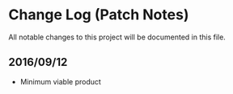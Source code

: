 # Change Log (Patch Notes)
All notable changes to this project will be documented in this file.

## 2016/09/12
- Minimum viable product
